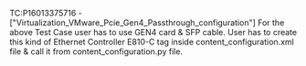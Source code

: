 TC:P16013375716 - ["Virtualization_VMware_Pcie_Gen4_Passthrough_configuration"]
For the above Test Case user has to use GEN4 card & SFP 
cable. User has to create this kind of 
<columbiaville>Ethernet Controller E810-C</columbiaville> 
tag inside content_configuration.xml file & call it from
content_configuration.py file.
